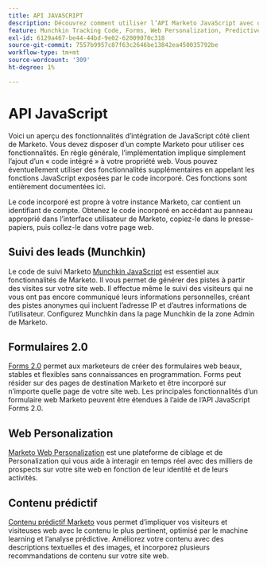 ```yaml
---
title: API JAVASCRIPT
description: Découvrez comment utiliser l’API Marketo JavaScript avec du code intégré pour le suivi des prospects Munchkin, Forms 2.0, Web Personalization et le contenu prédictif.
feature: Munchkin Tracking Code, Forms, Web Personalization, Predictive Content, Social, Javascript
exl-id: 6129a467-be44-44bd-9e02-62009070c318
source-git-commit: 7557b9957c87f63c2646be13842ea450035792be
workflow-type: tm+mt
source-wordcount: '309'
ht-degree: 1%

---
```


# API JavaScript

Voici un aperçu des fonctionnalités d’intégration de JavaScript côté client de Marketo. Vous devez disposer d’un compte Marketo pour utiliser ces fonctionnalités. En règle générale, l’implémentation implique simplement l’ajout d’un « code intégré » à votre propriété web. Vous pouvez éventuellement utiliser des fonctionnalités supplémentaires en appelant les fonctions JavaScript exposées par le code incorporé. Ces fonctions sont entièrement documentées ici.

Le code incorporé est propre à votre instance Marketo, car contient un identifiant de compte. Obtenez le code incorporé en accédant au panneau approprié dans l’interface utilisateur de Marketo, copiez-le dans le presse-papiers, puis collez-le dans votre page web.

## Suivi des leads (Munchkin)

Le code de suivi Marketo [Munchkin JavaScript](lead-tracking.md) est essentiel aux fonctionnalités de Marketo. Il vous permet de générer des pistes à partir des visites sur votre site web. Il effectue même le suivi des visiteurs qui ne vous ont pas encore communiqué leurs informations personnelles, créant des pistes anonymes qui incluent l’adresse IP et d’autres informations de l’utilisateur. Configurez Munchkin dans la page Munchkin de la zone Admin de Marketo.

## Formulaires 2.0

[Forms 2.0](forms-api-reference.md) permet aux marketeurs de créer des formulaires web beaux, stables et flexibles sans connaissances en programmation. Forms peut résider sur des pages de destination Marketo et être incorporé sur n’importe quelle page de votre site web. Les principales fonctionnalités d’un formulaire web Marketo peuvent être étendues à l’aide de l’API JavaScript Forms 2.0.

## Web Personalization

[Marketo Web Personalization](web-personalization.md) est une plateforme de ciblage et de Personalization qui vous aide à interagir en temps réel avec des milliers de prospects sur votre site web en fonction de leur identité et de leurs activités.

## Contenu prédictif

[Contenu prédictif Marketo](predictive-content.md) vous permet d’impliquer vos visiteurs et visiteuses web avec le contenu le plus pertinent, optimisé par le machine learning et l’analyse prédictive. Améliorez votre contenu avec des descriptions textuelles et des images, et incorporez plusieurs recommandations de contenu sur votre site web.

